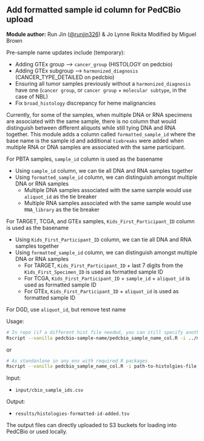 ## Add formatted sample id column for PedCBio upload

**Module author:** Run Jin ([@runjin326](https://github.com/runjin326)) & Jo Lynne Rokita
Modified by Miguel Brown

Pre-sample name updates include (temporary):
- Adding GTEx group --> `cancer_group` (HISTOLOGY on pedcbio)
- Adding GTEx subgroup --> `harmonized_diagnosis` (CANCER_TYPE_DETAILED on pedcbio)
- Ensuring all tumor samples previously without a `harmonized_diagnosis` have one (`cancer group`, or `cancer group` + `molecular subtype`, in the case of NBL)
- Fix `broad_histology` discrepancy for heme malignancies


Currently, for some of the samples, when multiple DNA or RNA specimens are associated with the same sample, there 
is no column that would distinguish between different aliquots while still tying DNA and RNA together.
This module adds a column called `formatted_sample_id` where the base name is the sample id and additional `tiebreaks` were added when multiple RNA or DNA samples are associated with the same participant.

For PBTA samples, `sample_id` column is used as the basename
- Using `sample_id` column, we can tie all DNA and RNA samples together
- Using `formatted_sample_id` column, we can distinguish amongst multiple DNA or RNA samples 
  - Multiple DNA samples associated with the same sample would use `aliquot_id` as the tie breaker
  - Multiple RNA samples associated with the same sample would use `RNA_library` as the tie breaker 

For TARGET, TCGA, and GTEx samples, `Kids_First_Participant_ID` column is used as the basename
- Using `Kids_First_Participant_ID` column, we can tie all DNA and RNA samples together
- Using `formatted_sample_id` column, we can distinguish amongst multiple DNA or RNA samples 
  - For TARGET, `Kids_First_Participant_ID` + last 7 digits from the `Kids_First_Specimen_ID` is used as formatted sample ID
  - For TCGA, `Kids_First_Participant_ID` + `sample_id` + `aliquot_id` is used as formatted sample ID
  - For GTEx, `Kids_First_Participant_ID` + `aliquot_id` is used as formatted sample ID

For DGD, use `aliquot_id`, but remove test name

Usage:
```sh
# In repo (if a different hist file needed, you can still specify another path):
Rscript --vanilla pedcbio-sample-name/pedcbio_sample_name_col.R -i ../molecular-subtyping-integrate/results/histologies.tsv"

```
or
```sh
# As standanlone in any env with required R packages
Rscript --vanilla pedcbio_sample_name_col.R -i path-to-histolgies-file.tsv -n path-to-cbio-names.csv
```

Input:
- `input/cbio_sample_ids.csv`

Output:
- `results/histologies-formatted-id-added.tsv`

The output files can directly uploaded to S3 buckets for loading into PedCBio or used locally.
